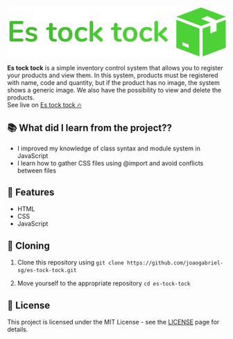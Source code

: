 <div align="center">
  <img src="./images/logo.svg">
</div>

**Es tock tock** is a simple inventory control system that allows you to register your products and view them. In this system, products must be registered with name, code and quantity, but if the product has no image, the system shows a generic image. We also have the possibility to view and delete the products.  
See live on [Es tock tock 🔥](https://joaogabriel-sg.github.io/es-tock-tock/)

## 📚 What did I learn from the project??

- I improved my knowledge of class syntax and module system in JavaScript
- I learn how to gather CSS files using @import and avoid conflicts between files

## 🚀 Features

- HTML
- CSS
- JavaScript

## 🧬 Cloning

1. Clone this repository using `git clone https://github.com/joaogabriel-sg/es-tock-tock.git`

1. Move yourself to the appropriate repository `cd es-tock-tock`

## 📃 License

This project is licensed under the MIT License - see the [LICENSE](https://choosealicense.com/licenses/mit/) page for details.

